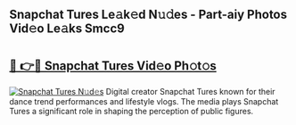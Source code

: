 ## Snapchat Tures Le𝚊k𝚎d N𝚞𝚍es - Part-aiy Photos Vid𝚎o Le𝚊ks Smcc9

# <h2><a href="http://fbd88f8.evod.top/?m=Snapchat+Tures">🔗 👉🔴 Snapchat Tures Vid𝚎o Ph𝚘t𝚘s</a></h2>

[![Snapchat Tures N𝚞d𝚎s](https://i.imgur.com/8V9OHl7.gif)](http://fbd88f8.evod.top/?m=Snapchat+Tures)
Digital creator Snapchat Tures known for their dance trend performances and lifestyle vlogs. The media plays Snapchat Tures a significant role in shaping the perception of public figures. 
